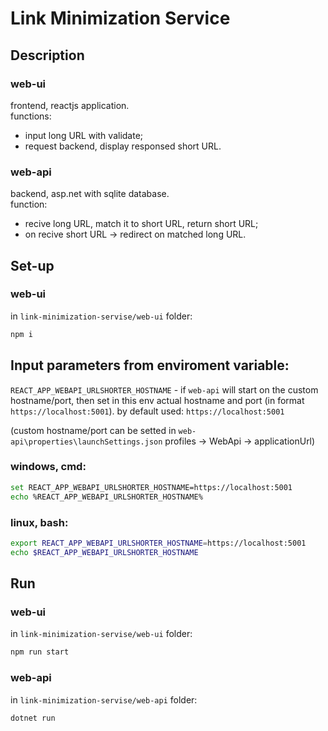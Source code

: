 # Link Minimization Service

## Description

### web-ui

frontend, reactjs application.  
functions:

- input long URL with validate;
- request backend, display responsed short URL.

### web-api

backend, asp.net with sqlite database.  
function:

- recive long URL, match it to short URL, return short URL;
- on recive short URL -> redirect on matched long URL.

## Set-up

### web-ui

in `link-minimization-servise/web-ui` folder:

```bash
npm i
```

## Input parameters from enviroment variable:

`REACT_APP_WEBAPI_URLSHORTER_HOSTNAME` - if `web-api` will start on the custom hostname/port, then set in this env actual hostname and port (in format `https://localhost:5001`). by default used: `https://localhost:5001`

(custom hostname/port can be setted in `web-api\properties\launchSettings.json` profiles -> WebApi -> applicationUrl)

### windows, cmd:

```bash
set REACT_APP_WEBAPI_URLSHORTER_HOSTNAME=https://localhost:5001
echo %REACT_APP_WEBAPI_URLSHORTER_HOSTNAME%
```

### linux, bash:

```bash
export REACT_APP_WEBAPI_URLSHORTER_HOSTNAME=https://localhost:5001
echo $REACT_APP_WEBAPI_URLSHORTER_HOSTNAME
```

## Run

### web-ui

in `link-minimization-servise/web-ui` folder:

```bash
npm run start
```

### web-api

in `link-minimization-servise/web-api` folder:

```bash
dotnet run
```
